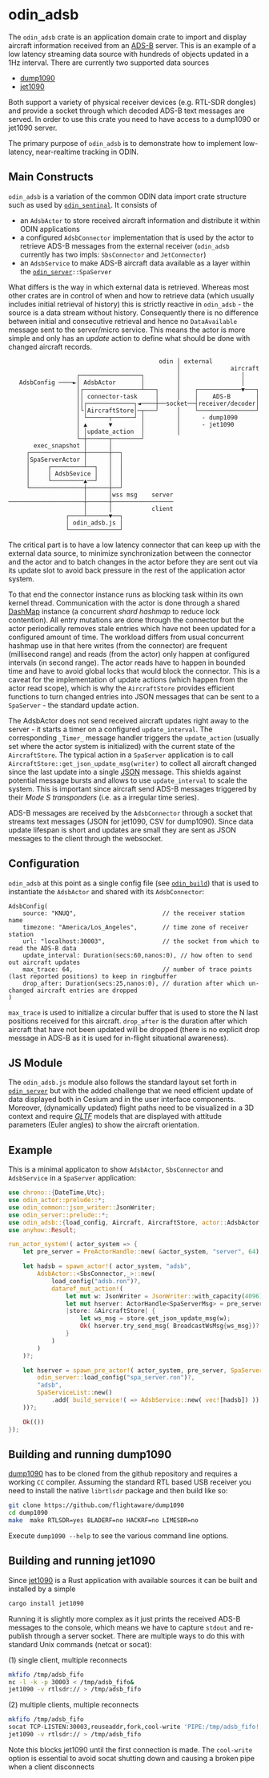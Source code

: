 # odin_adsb

The `odin_adsb` crate is an application domain crate to import and display aircraft information received from an [ADS-B](https://en.wikipedia.org/wiki/Automatic_Dependent_Surveillance%E2%80%93Broadcast) server. This is an example of a low latency streaming data source with hundreds of 
objects updated in a 1Hz interval. There are currently two supported data sources

- [dump1090](https://github.com/flightaware/dump1090)
- [jet1090](https://crates.io/crates/jet1090)

Both support a variety of physical receiver devices (e.g. RTL-SDR dongles) and provide a socket through which decoded ADS-B text messages are served.
In order to use this crate you need to have access to a dump1090 or jet1090 server.

The primary purpose of `odin_adsb` is to demonstrate how to implement low-latency, near-realtime tracking in ODIN.


## Main Constructs

`odin_adsb` is a variation of the common ODIN data import crate structure such as used by [`odin_sentinal`](../odin_sentinel/odin_sentinel.md). It consists of

- an `AdsbActor` to store received aircraft information and distribute it within ODIN applications
- a configured `AdsbConnector` implementation that is used by the actor to retrieve ADS-B messages from the external receiver
  (`odin_adsb` currently has two impls: `SbsConnector` and `JetConnector`)
- an `AdsbService` to make ADS-B aircraft data available as a layer within the [`odin_server`](../odin_server/odin_server.md)`::SpaServer` 

What differs is the way in which external data is retrieved. Whereas most other crates are in control of when and how to retrieve data (which
usually includes initial retrieval of history) this is strictly reactive in `odin_adsb` - the source is a data stream without history. Consequently there is no difference between initial and consecutive retrieval and hence no `DataAvailable` message sent to the 
server/micro service. This means the actor is more simple and only has an *update* action to define what should be done with changed aircraft records.

```
                                          odin │ external             
                                               │              aircraft
                   ┌─────────────────┐         │                 │    
   AdsbConfig ────►│ AdsbActor       │         │                 │    
                   │┌────────────────┴───┐     │    ┌────────────▼───┐
                   ││ connector-task     │     │    │    ADS-B       │
                   ││┌─────────────┐◄────┼──socket──┤receiver/decoder│
                   │└│AircraftStore│─┬───┘     │    └────────────────┘
                   │ └──────┬──────┘ │         │      - dump1090      
                   │ ▲      ▼        │         │      - jet1090       
                   │ │update_action  │         │                      
                   └─┼──────┬────────┘                                
       exec_snapshot │      │                                         
     ┌───────────────┼──────┼──┐                                      
     │SpaServerActor │      │  │                                      
     │     ┌─────────┴──┐   │  │                                      
     │     │ AdsbSevice │   │  │                                      
     │     └─────────▲──┘   │  │                                      
     └───────────────┼──────┼──┘                                      
                     │      │wss msg    server                        
─────────────────────┼──────┼─────────────────                        
                     │      │           client                        
                ┌────┴──────▼──┐                                      
                │ odin_adsb.js │                                      
                └──────────────┘                                      
```

The critical part is to have a low latency connector that can keep up with the external data source, to minimize synchronization between
the connector and the actor and to batch changes in the actor before they are sent out via its update slot to avoid back pressure in the
rest of the application actor system.

To that end the connector instance runs as blocking task within its own kernel thread. Communication with the actor is done through
a shared [DashMap](https://crates.io/crates/dashmap) instance (a concurrent *shard hashmap* to reduce lock contention). All entry mutations
are done through the connector but the actor periodically removes stale entries which have not been updated for a configured amount of time.
The workload differs from usual concurrent hashmap use in that here writes (from the connector) are frequent (millisecond range) and reads
(from the actor) only happen at configured intervals (in second range). The actor reads have to happen in bounded time and have to avoid
global locks that would block the connector. This is a caveat for the implementation of update actions (which happen from the actor read
scope), which is why the `AircraftStore` provides efficient functions to turn changed entries into JSON messages that can be sent to 
a `SpaServer` - the standard update action. 

The AdsbActor does not send received aircraft updates right away to the server - it starts a timer on a configured
`update_interval`. The corresponding `_Timer_` message handler triggers the `update_action` (usually set where the
actor system is initialized) with the current state of the `AircraftStore`. The typical action in a `SpaServer` application
is to call `AircraftStore::get_json_update_msg(writer)` to collect all aircraft changed since the last update into
a single [JSON](https://www.json.org/json-en.html) message. This shields against potential message bursts and allows
to use `update_interval` to scale the system. This is important since aircraft send ADS-B messages triggered by
their *Mode S transponders* (i.e. as a irregular time series).

ADS-B messages are received by the `AdsbConnector` through a socket that streams text messages (JSON for jet1090,
CSV for dump1090). Since data update lifespan is short and updates are small they are sent as JSON messages to the client
through the websocket. 

## Configuration

`odin_adsb` at this point as a single config file (see [`odin_build`](../odin_build/odin_build.md)) that is used
to instantiate the `AdsbActor` and shared with its `AdsbConnector`:

```ron
AdsbConfig(
    source: "KNUQ",                        // the receiver station name
    timezone: "America/Los_Angeles",       // time zone of receiver station
    url: "localhost:30003",                // the socket from which to read the ADS-B data
    update_interval: Duration(secs:60,nanos:0), // how often to send out aircraft updates
    max_trace: 64,                         // number of trace points (last reported positions) to keep in ringbuffer
    drop_after: Duration(secs:25,nanos:0), // duration after which un-changed aircraft entries are dropped 
)
```

`max_trace` is used to initialize a circular buffer that is used to store the N last positions received for this
aircraft. `drop_after` is the duration after which aircraft that have not been updated will be dropped (there is
no explicit drop message in ADS-B as it is used for in-flight situational awareness).

## JS Module

The `odin_adsb.js` module also follows the standard layout set forth in [`odin_server`](../odin_server/client.md) but
with the added challenge that we need efficient update of data displayed both in Cesium and in the user interface components.
Moreover, (dynamically updated) flight paths need to be visualized in a 3D context and require [*GLTF*](https://www.khronos.org/gltf/)
models that are displayed with attitude parameters (Euler angles) to show the aircraft orientation.

## Example

This is a minimal applicaton to show `AdsbActor`, `SbsConnector` and `AdsbService` in a `SpaServer` application:

```rust
use chrono::{DateTime,Utc};
use odin_actor::prelude::*;
use odin_common::json_writer::JsonWriter;
use odin_server::prelude::*;
use odin_adsb::{load_config, Aircraft, AircraftStore, actor::AdsbActor, sbs::SbsConnector, adsb_service::AdsbService};
use anyhow::Result;

run_actor_system!( actor_system => {
    let pre_server = PreActorHandle::new( &actor_system, "server", 64);

    let hadsb = spawn_actor!( actor_system, "adsb",
        AdsbActor::<SbsConnector,_>::new(
            load_config("adsb.ron")?, 
            dataref_mut_action!(  
                let mut w: JsonWriter = JsonWriter::with_capacity(4096), // use a cached writer to assemble the ws_msg
                let mut hserver: ActorHandle<SpaServerMsg> = pre_server.to_actor_handle() => 
                |store: &AircraftStore| {
                    let ws_msg = store.get_json_update_msg(w);
                    Ok( hserver.try_send_msg( BroadcastWsMsg{ws_msg})? )
                }
            )
        )
    )?;

    let hserver = spawn_pre_actor!( actor_system, pre_server, SpaServer::new(
        odin_server::load_config("spa_server.ron")?,
        "adsb",
        SpaServiceList::new()
            .add( build_service!( => AdsbService::new( vec![hadsb]) ))
    ))?;

    Ok(())
});
```

## Building and running dump1090

[dump1090](https://github.com/flightaware/dump1090) has to be cloned from the github repository and requires a working
`CC` compiler. Assuming the standard RTL based USB receiver you need to install the native `librtlsdr` package and then build
like so:

```sh
git clone https://github.com/flightaware/dump1090
cd dump1090
make  make RTLSDR=yes BLADERF=no HACKRF=no LIMESDR=no
```

Execute `dump1090 --help` to see the various command line options.

## Building and running jet1090

Since [jet1090](https://crates.io/crates/jet1090) is a Rust application with available sources it can be built and installed
by a simple 

```sh
cargo install jet1090
```

Running it is slightly more complex as it just prints the received ADS-B messages to the console, which means we have
to capture `stdout` and re-publish through a server socket. There are multiple ways to do this with standard Unix commands
(netcat or socat): 

(1) single client, multiple reconnects

```sh
mkfifo /tmp/adsb_fifo
nc -l -k -p 30003 < /tmp/adsb_fifo&
jet1090 -v rtlsdr:// > /tmp/adsb_fifo
```

(2) multiple clients, multiple reconnects

```sh
mkfifo /tmp/adsb_fifo
socat TCP-LISTEN:30003,reuseaddr,fork,cool-write 'PIPE:/tmp/adsb_fifo!!PIPE:/tmp/adsb_fifo'&
jet1090 -v rtlsdr:// > /tmp/adsb_fifo
```

Note this blocks jet1090 until the first connection is made. The `cool-write` option is essential to avoid
socat shutting down and causing a broken pipe when a client disconnects

